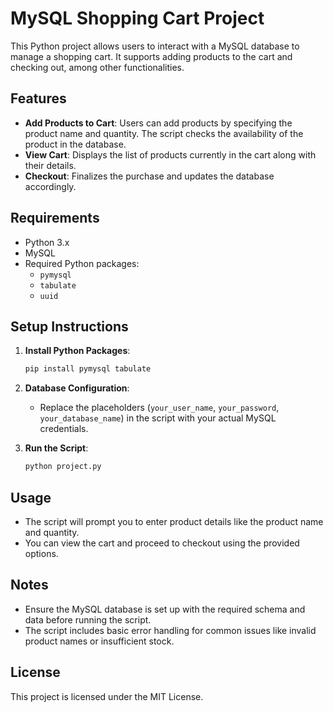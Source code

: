 
# MySQL Shopping Cart Project

This Python project allows users to interact with a MySQL database to manage a shopping cart. It supports adding products to the cart and checking out, among other functionalities.

## Features

- **Add Products to Cart**: Users can add products by specifying the product name and quantity. The script checks the availability of the product in the database.
- **View Cart**: Displays the list of products currently in the cart along with their details.
- **Checkout**: Finalizes the purchase and updates the database accordingly.

## Requirements

- Python 3.x
- MySQL
- Required Python packages:
  - `pymysql`
  - `tabulate`
  - `uuid`

## Setup Instructions

1. **Install Python Packages**:
    ```bash
    pip install pymysql tabulate
    ```

2. **Database Configuration**:
    - Replace the placeholders (`your_user_name`, `your_password`, `your_database_name`) in the script with your actual MySQL credentials.

3. **Run the Script**:
    ```bash
    python project.py
    ```

## Usage

- The script will prompt you to enter product details like the product name and quantity.
- You can view the cart and proceed to checkout using the provided options.

## Notes

- Ensure the MySQL database is set up with the required schema and data before running the script.
- The script includes basic error handling for common issues like invalid product names or insufficient stock.

## License

This project is licensed under the MIT License.


